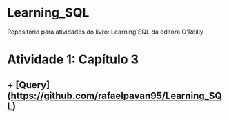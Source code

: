 # Learning_SQL
Repositório para atividades do livro: Learning SQL da editora O'Reilly

# Atividade 1: Capítulo 3
## + [Query] (https://github.com/rafaelpavan95/Learning_SQL)

